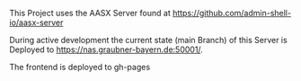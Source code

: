 This Project uses the AASX Server found at https://github.com/admin-shell-io/aasx-server

During active development the current state (main Branch) of this Server is Deployed to https://nas.graubner-bayern.de:50001/.

The frontend is deployed to gh-pages
